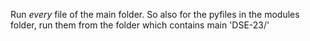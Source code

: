 Run *every* file of the main folder.
So also for the pyfiles in the modules folder, run them from the folder which contains main 'DSE-23/'